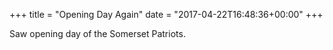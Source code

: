 +++
title = "Opening Day Again"
date = "2017-04-22T16:48:36+00:00"
+++

Saw opening day of the Somerset Patriots.
			